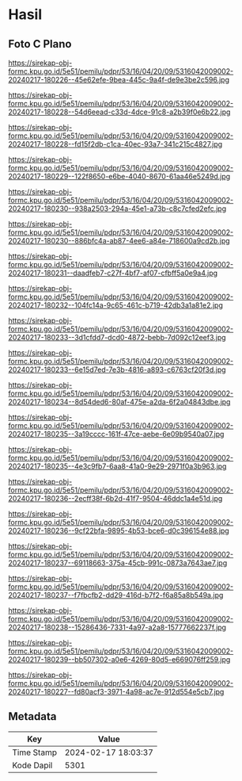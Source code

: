 # Hasil

## Foto C Plano

https://sirekap-obj-formc.kpu.go.id/5e51/pemilu/pdpr/53/16/04/20/09/5316042009002-20240217-180226--45e62efe-9bea-445c-9a4f-de9e3be2c596.jpg

https://sirekap-obj-formc.kpu.go.id/5e51/pemilu/pdpr/53/16/04/20/09/5316042009002-20240217-180228--54d6eead-c33d-4dce-91c8-a2b39f0e6b22.jpg

https://sirekap-obj-formc.kpu.go.id/5e51/pemilu/pdpr/53/16/04/20/09/5316042009002-20240217-180228--fd15f2db-c1ca-40ec-93a7-341c215c4827.jpg

https://sirekap-obj-formc.kpu.go.id/5e51/pemilu/pdpr/53/16/04/20/09/5316042009002-20240217-180229--122f8650-e6be-4040-8670-61aa46e5249d.jpg

https://sirekap-obj-formc.kpu.go.id/5e51/pemilu/pdpr/53/16/04/20/09/5316042009002-20240217-180230--938a2503-294a-45e1-a73b-c8c7cfed2efc.jpg

https://sirekap-obj-formc.kpu.go.id/5e51/pemilu/pdpr/53/16/04/20/09/5316042009002-20240217-180230--886bfc4a-ab87-4ee6-a84e-718600a9cd2b.jpg

https://sirekap-obj-formc.kpu.go.id/5e51/pemilu/pdpr/53/16/04/20/09/5316042009002-20240217-180231--daadfeb7-c27f-4bf7-af07-cfbff5a0e9a4.jpg

https://sirekap-obj-formc.kpu.go.id/5e51/pemilu/pdpr/53/16/04/20/09/5316042009002-20240217-180232--104fc14a-9c65-461c-b719-42db3a1a81e2.jpg

https://sirekap-obj-formc.kpu.go.id/5e51/pemilu/pdpr/53/16/04/20/09/5316042009002-20240217-180233--3d1cfdd7-dcd0-4872-bebb-7d092c12eef3.jpg

https://sirekap-obj-formc.kpu.go.id/5e51/pemilu/pdpr/53/16/04/20/09/5316042009002-20240217-180233--6e15d7ed-7e3b-4816-a893-c6763cf20f3d.jpg

https://sirekap-obj-formc.kpu.go.id/5e51/pemilu/pdpr/53/16/04/20/09/5316042009002-20240217-180234--8d54ded6-80af-475e-a2da-6f2a04843dbe.jpg

https://sirekap-obj-formc.kpu.go.id/5e51/pemilu/pdpr/53/16/04/20/09/5316042009002-20240217-180235--3a19cccc-161f-47ce-aebe-6e09b9540a07.jpg

https://sirekap-obj-formc.kpu.go.id/5e51/pemilu/pdpr/53/16/04/20/09/5316042009002-20240217-180235--4e3c9fb7-6aa8-41a0-9e29-2971f0a3b963.jpg

https://sirekap-obj-formc.kpu.go.id/5e51/pemilu/pdpr/53/16/04/20/09/5316042009002-20240217-180236--2ecff38f-6b2d-41f7-9504-46ddc1a4e51d.jpg

https://sirekap-obj-formc.kpu.go.id/5e51/pemilu/pdpr/53/16/04/20/09/5316042009002-20240217-180236--9cf22bfa-9895-4b53-bce6-d0c396154e88.jpg

https://sirekap-obj-formc.kpu.go.id/5e51/pemilu/pdpr/53/16/04/20/09/5316042009002-20240217-180237--69118663-375a-45cb-991c-0873a7643ae7.jpg

https://sirekap-obj-formc.kpu.go.id/5e51/pemilu/pdpr/53/16/04/20/09/5316042009002-20240217-180237--f7fbcfb2-dd29-416d-b7f2-f6a85a8b549a.jpg

https://sirekap-obj-formc.kpu.go.id/5e51/pemilu/pdpr/53/16/04/20/09/5316042009002-20240217-180238--15286436-7331-4a97-a2a8-15777662237f.jpg

https://sirekap-obj-formc.kpu.go.id/5e51/pemilu/pdpr/53/16/04/20/09/5316042009002-20240217-180239--bb507302-a0e6-4269-80d5-e669076ff259.jpg

https://sirekap-obj-formc.kpu.go.id/5e51/pemilu/pdpr/53/16/04/20/09/5316042009002-20240217-180227--fd80acf3-3971-4a98-ac7e-912d554e5cb7.jpg


## Metadata

| Key        | Value               |
| ---------- | ------------------- |
| Time Stamp | 2024-02-17 18:03:37 |
| Kode Dapil | 5301                |




